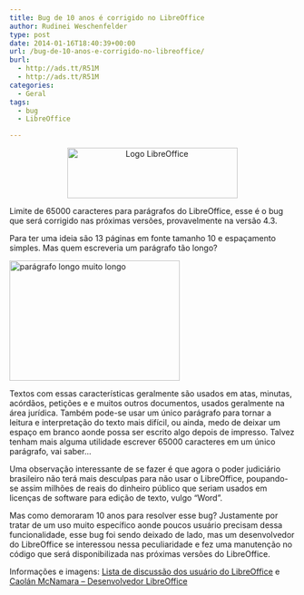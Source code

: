 ```yaml
---
title: Bug de 10 anos é corrigido no LibreOffice
author: Rudinei Weschenfelder
type: post
date: 2014-01-16T18:40:39+00:00
url: /bug-de-10-anos-e-corrigido-no-libreoffice/
burl:
  - http://ads.tt/R51M
  - http://ads.tt/R51M
categories:
  - Geral
tags:
  - bug
  - LibreOffice

---
```

<p style="text-align: center;">
  <img class="size-full wp-image-3759 aligncenter" alt="Logo LibreOffice" src="http://www.ubuntero.com.br/wp-content/uploads/2012/07/LibreOffice_external_logo_300px.png" width="300" height="89" />
</p>

Limite de 65000 caracteres para parágrafos do LibreOffice, esse é o bug que será corrigido nas próximas versões, provavelmente na versão 4.3.

Para ter uma ideia são 13 páginas em fonte tamanho 10 e espaçamento simples. Mas quem escreveria um parágrafo tão longo?

<a href="http://www.ubuntero.com.br/wp-content/uploads/2014/01/paragrafo-logo-muito-logo.png" rel="lightbox"><img class="aligncenter size-medium wp-image-6413" alt="parágrafo longo muito longo" src="http://www.ubuntero.com.br/wp-content/uploads/2014/01/paragrafo-logo-muito-logo-300x212.png" width="300" height="212" /></a>

Textos com essas características geralmente são usados em atas, minutas, acórdãos, petições e e muitos outros documentos, usados geralmente na área jurídica. Também pode-se usar um único parágrafo para tornar a leitura e interpretação do texto mais difícil, ou ainda, medo de deixar um espaço em branco aonde possa ser escrito algo depois de impresso. Talvez tenham mais alguma utilidade escrever 65000 caracteres em um único parágrafo, vai saber&#8230;

Uma observação interessante de se fazer é que agora o poder judiciário brasileiro não terá mais desculpas para não usar o LibreOffice, poupando-se assim milhões de reais do dinheiro público que seriam usados em licenças de software para edição de texto, vulgo &#8220;Word&#8221;.

Mas como demoraram 10 anos para resolver esse bug? Justamente por tratar de um uso muito específico aonde poucos usuário precisam dessa funcionalidade, esse bug foi sendo deixado de lado, mas um desenvolvedor do LibreOffice se interessou nessa peculiaridade e fez uma manutenção no código que será disponibilizada nas próximas versões do LibreOffice.

Informações e imagens: <a title="Lista de discussão dos usuários do LibreOffice" href="https://www.mail-archive.com/usuarios@pt-br.libreoffice.org/msg06325.html" target="_blank" rel="nofollow">Lista de discussão dos usuário do LibreOffice</a> e <a href="http://caolanm.blogspot.com.br/2014/01/long-writer-paragraphs.html" target="_blank" rel="nofollow">Caolán McNamara &#8211; Desenvolvedor LibreOffice</a>